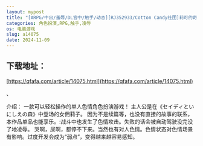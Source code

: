 ```yaml
---
layout: mypost
title: "[ARPG/中出/羞辱/DL官中/触手/动态][RJ352933/Cotton Candy社团]莉可的奇妙差事/リコの不思議なお使い[Ver1.44][PC/1.30G]"
categories: 角色扮演,RPG,触手,凌辱
os: 电脑游戏
slug: a14075
date: 2024-11-09
---
```


## 下载地址：

[https://qfafa.com/article/14075.html](https://qfafa.com/article/14075.html)

、

介绍：
一款可以轻松操作的单人色情角色扮演游戏！
主人公是在《セイディといにしえの森》中登场的女佣莉子。
因为不是续篇等，也没有直接的故事的联系，本作品单品也能享乐。:战斗中也发生了色情攻击。失败的话会被自动驾驶没完没了地凌辱。
哭啊，尿啊，都停不下来。当然也有对人色情。色情状态对色情场景有影响。过度开发会成为“弱点”，变得越来越容易感知。